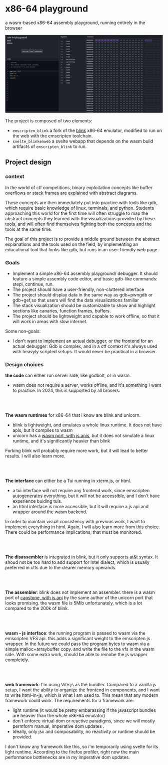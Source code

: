 # x86-64 playground

a wasm-based x86-64 assembly playground, running entirely in the browser

<img src="./docs/preview.png" />

The project is composed of two elements:
- `emscripten_blink` a fork of the [blink](https://github.com/jart/blink/) x86-64 emulator, modified to run on the web with the emscripten toolchain.
- `svelte_blinkenweb` a svelte webapp that depends on the wasm build artifacts of `emscripten_blink` to run.


## Project design

### context

In the world of ctf competitions, binary exploitation concepts like buffer overflows or stack frames are explained with abstract diagrams.<br/>

These concepts are then immediately put into practice with tools like gdb, which require basic knowledge of linux, terminals, and python.
Students approaching this world for the first time will often struggle to map the abstract concepts they learned with the visualizations provided by these tools,
and will often find themselves fighting both the concepts and the tools at the same time.

The goal of this project is to provide a middle ground between the abstract explanations and the tools used on the field,
by implementing an educational tool that looks like gdb, but runs in an user-friendly web page.



### Goals

- Implement a simple x86-64 assembly playground/ debugger. It should feature a simple assembly code editor,
  and basic gdb-like commands: stepi, continue, run.
- The project should have a user-friendly, non-cluttered interface
- The project should display data in the same way as gdb+pwngdb or gdb+gef,so that
  users will find the data visualizations familiar
- The stack visualization should be customizable to show and highlight sections like canaries,
  function frames, buffers.
- The project should be lightweight and capable to work offline, so that it will work in areas with slow internet.

Some non-goals:

- I don't want to implement an actual debugger, or the frontend for an actual debugger: Gdb is complex, and
  in a ctf context it's always used with heavyly scripted setups. It would never be practical in a browser.



### Design choices

**the code** can either run server side, like godbolt, or in wasm. 
- wasm does not require a server, works offline, and it's something I want to practice. In 2024, this is supported by all brosers.

<br/><br/>

**The wasm runtimes** for x86-64 that i know are blink and unicorn.
- blink is lightweight, and emulates a whole linux runtime. It does not have apis, but it compiles to wasm
- unicorn has a [wasm port, with js apis](https://github.com/AlexAltea/unicorn.js), but it does not simulate a linux runtime, and it's significantly heavier than blink

Forking blink will probably require more work, but it will lead to better results. I will also learn more.

<br/><br/>

**The interface** can either be a Tui running in xterm.js, or html.
- a tui interface will not require any frontend work, since emscripten autogenerates everything. but it will not be accessible, and I don't
  have experience buiding tuis.
- an html interface is more accessible, but it will require a js api and wrapper around the wasm backend.

In order to maintain visual consistency with previous work, I want to implement everything in html. Again, I will also
learn more from this choice. There could be performance implications, that must be monitored.

<br/><br/>

**The disassembler** is integrated in blink, but it only supports at&t syntax. It shoud not be too hard to add support for Intel dialect, which is usually preferred in ctfs due to
the clearer memory operands.

<br/><br/>

**The assembler**: blink does not implement an assembler. there is a wasm port of [capstone, with js api](https://alexaltea.github.io/keystone.js/) by the same author of the unicorn port that
looks promising. the wasm file is 5Mib unfortunately, which is a lot compared to the 200k of blink.

<br/><br/>

**wasm - js interface**: 
the running program is passed to wasm via the emscripten VFS api. this adds a significant weight to the emscripten js wrapper.
In the future we could pass the program bytes to wasm via a simple malloc+arraybuffer copy. and write the file to the vfs in the wasm side.
With some extra work, should be able to remobe the js wrapper completely.

<br/><br/>

**web framework**: I'm using Vite.js as the bundler. Compared to a vanilla js setup, I want the ability to organize the frontend in components, and I want
to write html-in-js, which is what I am used to. This mean that any modern framework could work.
The requirements for a framework are: 
- light runtime (it would be pretty embarassing if the javascript bundles are heavier than the whole x86-64 emulator)
- don't enforce virtual dom or reactive paradigms, since we will mostly permform manual, imperative dom updates .
- Ideally, only jsx and composability, no reactivity or runtime should be provided.

I don't know any framework like this, so i'm temporarily using svelte for its light runtime.
According to the firefox profiler, right now the main performance bottlenecks are in my imperative dom updates.



